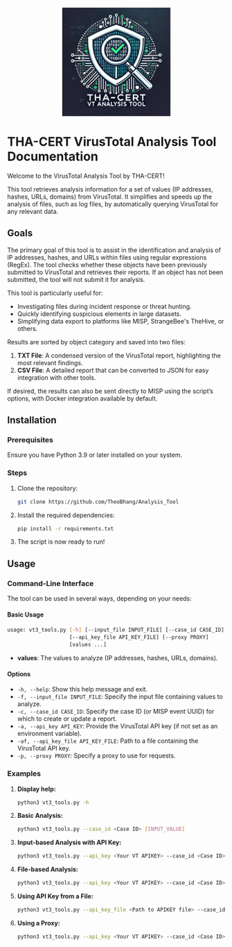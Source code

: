 <p align="center">
    <img src="assets/VTTools Logo.webp" alt="VirusTotal Tool Logo" width="250" height="250">
</p>

# THA-CERT VirusTotal Analysis Tool Documentation

Welcome to the VirusTotal Analysis Tool by THA-CERT!

This tool retrieves analysis information for a set of values (IP addresses, hashes, URLs, domains) from VirusTotal. It simplifies and speeds up the analysis of files, such as log files, by automatically querying VirusTotal for any relevant data.

## Goals

The primary goal of this tool is to assist in the identification and analysis of IP addresses, hashes, and URLs within files using regular expressions (RegEx). The tool checks whether these objects have been previously submitted to VirusTotal and retrieves their reports. If an object has not been submitted, the tool will not submit it for analysis.

This tool is particularly useful for:

- Investigating files during incident response or threat hunting.
- Quickly identifying suspicious elements in large datasets.
- Simplifying data export to platforms like MISP, StrangeBee's TheHive, or others.

Results are sorted by object category and saved into two files:
1. **TXT File**: A condensed version of the VirusTotal report, highlighting the most relevant findings.
2. **CSV File**: A detailed report that can be converted to JSON for easy integration with other tools.

If desired, the results can also be sent directly to MISP using the script’s options, with Docker integration available by default.

## Installation

### Prerequisites

Ensure you have Python 3.9 or later installed on your system.

### Steps

1. Clone the repository:
   ```bash
   git clone https://github.com/TheoBhang/Analysis_Tool
   ```

2. Install the required dependencies:
   ```bash
   pip install -r requirements.txt
   ```

3. The script is now ready to run!

## Usage

### Command-Line Interface

The tool can be used in several ways, depending on your needs:

#### Basic Usage

```bash
usage: vt3_tools.py [-h] [--input_file INPUT_FILE] [--case_id CASE_ID] [--api_key API_KEY]
                    [--api_key_file API_KEY_FILE] [--proxy PROXY]
                    [values ...]
```

- **values**: The values to analyze (IP addresses, hashes, URLs, domains).

#### Options

- `-h, --help`: Show this help message and exit.
- `-f, --input_file INPUT_FILE`: Specify the input file containing values to analyze.
- `-c, --case_id CASE_ID`: Specify the case ID (or MISP event UUID) for which to create or update a report.
- `-a, --api_key API_KEY`: Provide the VirusTotal API key (if not set as an environment variable).
- `-af, --api_key_file API_KEY_FILE`: Path to a file containing the VirusTotal API key.
- `-p, --proxy PROXY`: Specify a proxy to use for requests.

### Examples

1. **Display help:**
   ```bash
   python3 vt3_tools.py -h
   ```

2. **Basic Analysis:**
   ```bash
   python3 vt3_tools.py --case_id <Case ID> [INPUT_VALUE]
   ```

3. **Input-based Analysis with API Key:**
   ```bash
   python3 vt3_tools.py --api_key <Your VT APIKEY> --case_id <Case ID> [INPUT_VALUE]
   ```

4. **File-based Analysis:**
   ```bash
   python3 vt3_tools.py --api_key <Your VT APIKEY> --case_id <Case ID> --input_file <Path to file>
   ```

5. **Using API Key from a File:**
   ```bash
   python3 vt3_tools.py --api_key_file <Path to APIKEY file> --case_id <Case ID> --input_file <Path to file>
   ```

6. **Using a Proxy:**
   ```bash
   python3 vt3_tools.py --api_key <Your VT APIKEY> --case_id <Case ID> --input_file <Path to file> --proxy <Proxy URL>
   ```
